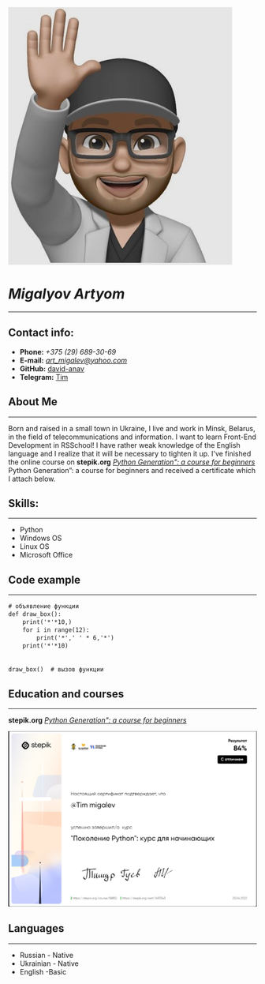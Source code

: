 ![*Artyom Migalev*](./assets/avatar_cv.jpg)
# *Migalyov Artyom* #

****
## Contact info: ##
* **Phone:** *+375 (29) 689-30-69*
* **E-mail:** *art_migalev@yahoo.com*
* **GitHub:** [david-anav](https://github.com/david-anav)
* **Telegram:** [Tim](https://t.me/davide_anavine)

## About Me ##
____
Born and raised in a small town in Ukraine, I live and work in Minsk, Belarus, in the field of telecommunications and information. I want to learn Front-End Development in RSSchool! I have rather weak knowledge of the English language and I realize that it will be necessary to tighten it up. I've finished the online course on **stepik.org** [*Python Generation": a course for beginners*](https://stepik.org/course/58852/syllabus)  Python Generation”: a course for beginners and received a certificate which I attach below.
## Skills: ##
____
* Python
* Windows OS
* Linux OS
* Microsoft Office

## Code example ##
___
```
# объявление функции
def draw_box():
    print('*'*10,)
    for i in range(12):
        print('*',' ' * 6,'*')
    print('*'*10)


draw_box()  # вызов функции
```

## Education and courses ##
____
**stepik.org** [*Python Generation": a course for beginners*](https://stepik.org/course/58852/syllabus)

![ *certificate* ](/assets/cer.jpg)

## Languages ##
____
+ Russian - Native
+ Ukrainian - Native
+ English -Basic


